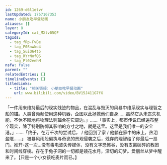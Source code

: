 ```yaml
---
id: 1269-d6l1etvr
lastUpdated: 1757167353
name: 小朋友吃早餐动画
aliases: []
layer: 8
categoryId: cat_MXtv05QF
tagIds:
  - tag_fRp-FvBe
  - tag_F0Snwko4
  - tag_5uiQ64t5
  - tag_RYrNofQS
  - tag_Pl02eehM
nsfw: false
parent: ""
relatedEntries: []
timelineEvents: []
titledLinks:
  - title: "相关链接: 小朋友吃早餐动画"
    url: www.bilibili.com/video/BV15J411G7fX
---
```


「一件用来维持最后的现实残迹的物品，在混乱与毁灭的风暴中维系现实与理智之船的锚。人类曾频频使用这种机器，企图以此拯救他们自身……虽然它从未丧失机能，不休不眠地将物理法则辐合在它周边。」……「事实上，都市传说已经遍布整个现实，除了特别防御其影响的方寸之地，就是这里。这里是我们唯一的安全港。」……「终于，在万千次的尝试后， / 他回到了家 / 他躺在家中的床上，热泪盈眶……」                                                              被暴风雨般偏执与奇诡的景观侵袭之后，残存的理智给了你最后一扇门。推开-这一次…没有毒电波失传媒体，没有文字恐怖谷，没有支离破碎的教团和时间线穿梭。存在于兔子洞的一切都是镜花水月，深切的幻梦。爱丽丝从梦中醒来了。【只是一个小女孩吃麦片而已。】